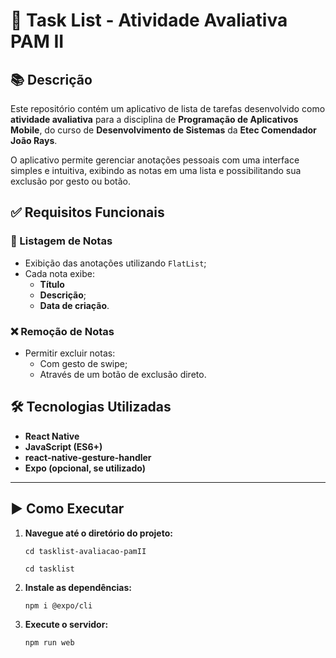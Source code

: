 # 📝 Task List - Atividade Avaliativa PAM II

## 📚 Descrição

Este repositório contém um aplicativo de lista de tarefas desenvolvido como **atividade avaliativa** para a disciplina de **Programação de Aplicativos Mobile**, do curso de **Desenvolvimento de Sistemas** da **Etec Comendador João Rays**.

O aplicativo permite gerenciar anotações pessoais com uma interface simples e intuitiva, exibindo as notas em uma lista e possibilitando sua exclusão por gesto ou botão.

## ✅ Requisitos Funcionais

### 📄 Listagem de Notas
- Exibição das anotações utilizando `FlatList`;
- Cada nota exibe:
  - **Título**
  - **Descrição**;
  - **Data de criação**.

### ❌ Remoção de Notas
- Permitir excluir notas:
  - Com gesto de swipe;
  - Através de um botão de exclusão direto.

## 🛠️ Tecnologias Utilizadas

- **React Native**
- **JavaScript (ES6+)**
- **react-native-gesture-handler**
- **Expo (opcional, se utilizado)**

---

## ▶️ Como Executar

1. **Navegue até o diretório do projeto:**

   ```
   cd tasklist-avaliacao-pamII
   ```
   ```
   cd tasklist
   ```

2. **Instale as dependências:**

   ```
   npm i @expo/cli
   ```

3. **Execute o servidor:**

   ```
   npm run web
   ```
